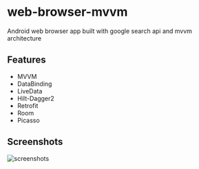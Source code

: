 # web-browser-mvvm
Android web browser app built with google search api and mvvm architecture

## Features
- MVVM
- DataBinding
- LiveData
- Hilt-Dagger2
- Retrofit
- Room
- Picasso

## Screenshots
![screenshots](https://img001.prntscr.com/file/img001/O5weIxEsTz-tubf7Mm2-vg.png)
